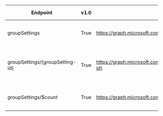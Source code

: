| Endpoint | v1.0 | V1.0-Url | v1.0-Methods | v1.0-docs | beta | Beta-Url | Beta-Methods | Beta-Docs | Path | Root | Children | Segment |
| ----------| ----------| ----------| ----------| ----------| ----------| ----------| ----------| ----------| ----------| ----------| ----------| ----------|
| groupSettings| True| https://graph.microsoft.com/v1.0/groupSettings| Get Post| https://learn.microsoft.com/graph/api/group-list-settings?view=graph-rest-1.0 https://learn.microsoft.com/graph/api/group-post-settings?view=graph-rest-1.0| False| | | https://learn.microsoft.com/graph/api/group-list?view=graph-rest-beta https://learn.microsoft.com/graph/api/group-upsert?view=graph-rest-beta| groupSettings| groupSettings| 2| groupSettings|
| groupSettings/{groupSetting-id}| True| https://graph.microsoft.com/v1.0/groupSettings/{groupSetting-id}| Get Patch Delete| https://learn.microsoft.com/graph/api/groupsetting-get?view=graph-rest-1.0 https://learn.microsoft.com/graph/api/groupsetting-update?view=graph-rest-1.0 https://learn.microsoft.com/graph/api/groupsetting-delete?view=graph-rest-1.0| False| | | https://learn.microsoft.com/graph/api/group-list?view=graph-rest-beta https://learn.microsoft.com/graph/api/group-upsert?view=graph-rest-beta| groupSettings {groupSetting-id}| groupSettings| 0| {groupSetting-id}|
| groupSettings/$count| True| https://graph.microsoft.com/v1.0/groupSettings/$count| Get| | False| | | https://learn.microsoft.com/graph/api/group-list?view=graph-rest-beta https://learn.microsoft.com/graph/api/group-upsert?view=graph-rest-beta| groupSettings $count| groupSettings| 0| $count|
